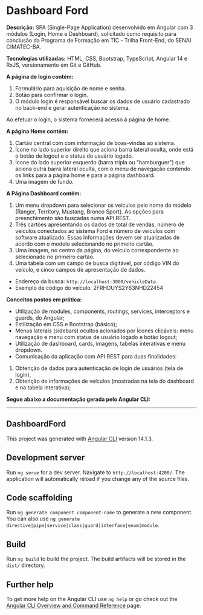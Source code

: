 # Dashboard Ford

**Descrição:** SPA (Single-Page Application) desenvolvido em Angular com 3 módulos (Login, Home e Dashboard), solicitado como requisito para conclusão da Programa de Formação em TIC - Trilha Front-End, do SENAI CIMATEC-BA.

**Tecnologias utilizadas:** HTML, CSS, Bootstrap, TypeScript, Angular 14 e RxJS, versionamento em Git e GitHub.

**A página de login contém:**
1. Formulário para aquisição de nome e senha.
2. Botão para confirmar o login.
3. O módulo login é responsável buscar os dados de usuário cadastrado no back-end e gerar autenticação no sistema.

Ao efetuar o login, o sistema fornecerá acesso à página de home. 

**A página Home contém:**
1. Cartão central com com informação de boas-vindas ao sistema.
2. Ícone no lado superior direito que aciona barra lateral oculta, onde está o botão de logout e o status do usuário logado.
3. Ícone do lado superior esquerdo (barra tripla ou "hamburguer") que aciona outra barra lateral oculta, com o menu de navegação contendo os links para a página home e para a página dashboard.
4. Uma imagem de fundo.

**A Página Dashboard contém:**
1. Um menu dropdown para selecionar os veículos pelo nome do modelo (Ranger, Territory, Mustang, Bronco Sport). As opções para preenchimento são buscadas numa API REST.
2. Três cartões apresentando os dados de total de vendas, número de veículos conectados ao sistema Ford e número de veículos com software atualizado. Essas informações devem ser atualizadas de acordo com o modelo selecionando no primeiro cartão.
3. Uma imagem, no centro da página, do veículo correspondente ao selecionado no primeiro cartão.
4. Uma tabela com um campo de busca digitável, por código VIN do veículo, e cinco campos de apresentação de dados.
- Endereço da busca: `http://localhost:3000/vehicleData`.
- Exemplo de código do veículo: 2FRHDUYS2Y63NHD22454

**Conceitos postos em prática:**
- Utilização de modules, components, routings, services, interceptors e guards, do Angular;
-	Estilização em CSS e Bootstrap (básico);
-	Menus laterais (sidebars) ocultos acionados por Ícones clicáveis: menu navegação e menu com status de usuário logado e botão logout;
-	Utilização de dashboard, cards, imagens, tabelas interativas e menu dropdown.
-	Comunicação da aplicação com API REST para duas finalidades: 
1.	Obtenção de dados para autenticação de login de usuários (tela de login), 
2.	Obtenção de informações de veículos (mostradas na tela do dashboard e na tabela interativa);

**Segue abaixo a documentação gerada pelo Angular CLI:**


----------------------------------------------------------------------------------------------------------------------------------------

## DashboardFord

This project was generated with [Angular CLI](https://github.com/angular/angular-cli) version 14.1.3.

## Development server

Run `ng serve` for a dev server. Navigate to `http://localhost:4200/`. The application will automatically reload if you change any of the source files.

## Code scaffolding

Run `ng generate component component-name` to generate a new component. You can also use `ng generate directive|pipe|service|class|guard|interface|enum|module`.

## Build

Run `ng build` to build the project. The build artifacts will be stored in the `dist/` directory.

## Further help

To get more help on the Angular CLI use `ng help` or go check out the [Angular CLI Overview and Command Reference](https://angular.io/cli) page.
